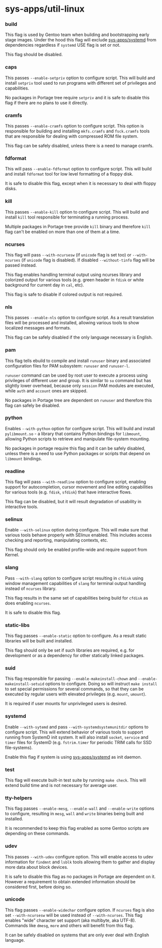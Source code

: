 # sys-apps/util-linux

### build
This flag is used by Gentoo team when building and bootstrapping early stage images. Under the hood this flag will exclude [sys-apps/systemd](systemd.md) from dependencies regardless if `systemd` USE flag is set or not.

This flag should be disabled.

### caps
This passes `--enable-setpriv` option to configure script. This will build and install `setpriv` tool used to run programs with different set of privileges and capabilities.

No packages in Portage tree require `setpriv` and it is safe to disable this flag if there are no plans to use it directly.

### cramfs
This passes `--enable-cramfs` option to configure script. This option is responsible for building and installing `mkfs.cramfs` and `fsck.cramfs` tools that are responsible for dealing with compressed ROM file system.

This flag can be safely disabled, unless there is a need to manage cramfs.

### fdformat
This will pass `--enable-fdformat` option to configure script. This will build and install `fdformat` tool for low level formatting of a floppy disk.

It is safe to disable this flag, except when it is necessary to deal with floppy disks.

### kill
This passes `--enable-kill` option to configure script. This will build and install `kill` tool responsible for terminating a running process.

Multiple packages in Portage tree provide `kill` binary and therefore `kill` flag can't be enabled on more than one of them at a time.

### ncurses
This flag will pass `--with-ncursesw` (if `unicode` flag is set too) or `--with-ncurses` (if `unicode` flag is disabled). If disabled `--without-tinfo` flag will be passed instead.

This flag enables handling terminal output using ncurses library and colorized output for various tools (e.g. green header in `fdisk` or white background for current day in `cal`, etc).

This flag is safe to disable if colored output is not required.

### nls
This passes `--enable-nls` option to configure script. As a result translation files will be processed and installed, allowing various tools to show localized messages and formats.

This flag can be safely disabled if the only language necessary is English.

### pam
This flag tells ebuild to compile and install `runuser` binary and associated configuration files for PAM subsystem: `runuser` and `runuser-l`.

`runuser` command can be used by root user to execute a process using privileges of different user and group. It is similar to `su` command but has slightly lower overhead, because only `session` PAM modules are executed, while `auth` and `account` ones are skipped.

No packages in Portage tree are dependent on `runuser` and therefore this flag can safely be disabled.

### python
Enables `--with-python` option for configure script. This will build and install `pylibmount.so` - a library that contains Python bindings for `libmount`, allowing Python scripts to retrieve and manipulate file-system mounting.

No packages in portage require this flag and it can be safely disabled, unless there is a need to use Python packages or scripts that depend on `libmount` bindings.

### readline
This flag will pass `--with-readline` option to configure script, enabling support for autocompletion, cursor movement and line editing capabilities for various tools (e.g. `fdisk`, `sfdisk`) that have interactive flows.

This flag can be disabled, but it will result degradation of usability in interactive tools.

### selinux
Enable `--with-selinux` option during configure. This will make sure that various tools behave properly with SElinux enabled. This includes access checking and reporting, manipulating contexts, etc.

This flag should only be enabled profile-wide and require support from Kernel.

### slang
Pass `--with-slang` option to configure script resulting in `cfdisk` using window management capabilities of `slang` for terminal output handling instead of `ncurses` library.

This flag results in the same set of capabilities being build for `cfdisk` as does enabling `ncurses`.

It is safe to disable this flag.

### static-libs
This flag passes `--enable-static` option to configure. As a result static libraries will be built and installed.

This flag should only be set if such libraries are required, e.g. for development or as a dependency for other statically linked packages.

### suid
This flag responsible for passing `--enable-makeinstall-chown` and `--enable-makeinstall-setuid` options to configure. Doing so will instruct `make install` to set special permissions for several commands, so that they can be executed by regular users with elevated privileges (e.g. `mount`, `umount`).

It is required if user mounts for unprivileged users is desired.

### systemd
Enable `--with-sytemd` and pass `--with-systemdsystemunitdir` options to configure script. This will extend behavior of various tools to support running from SystemD init system. It will also install `socket`, `service` and `timer` files for SystemD (e.g. `fstrim.timer` for periodic TRIM calls for SSD file-systems).

Enable this flag if system is using [sys-apps/systemd](systemd.md) as init daemon.

### test
This flag will execute built-in test suite by running `make check`. This will extend build time and is not necessary for average user.

### tty-helpers
This flag passes `--enable-mesg`, `--enable-wall` and `--enable-write` options to configure, resulting in `mesg`, `wall` and `write` binaries being built and installed.

It is recommended to keep this flag enabled as some Gentoo scripts are depending on these commands.

### udev
This passes `--with-udev` configure option. This will enable access to udev information for `findmnt` and `lsblk` tools allowing them to gather and display more data about block devices.

It is safe to disable this flag as no packages in Portage are dependent on it. However a requirement to obtain extended information should be considered first, before doing so.

### unicode
This flag passes `--enable-widechar` configure option. If `ncurses` flag is also set `--with-ncursesw` will be used instead of `--with-ncurses`. This flag enables "wide" character set support (aka multibyte, aka UTF-8). Commands like `dmesg`, `more` and others will benefit from this flag.

It can be safely disabled on systems that are only ever deal with English language.

